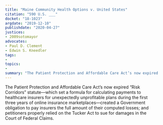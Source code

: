 ```yaml
---
title: "Maine Community Health Options v. United States"
citation: "590 U.S. ___"
docket: "18-1023"
argdate: "2019-12-10"
publishdate: "2020-04-27"
justices:
- 2009sotomayor
advocates:
- Paul D. Clement
- Edwin S. Kneedler
tags:
- 
topics:
- 
summary: "The Patient Protection and Affordable Care Act’s now expired “Risk Corridors” statute—which set a formula for calculating payments to healthcare insurers for unexpectedly unprofitable plans during the first three years of online insurance marketplaces—created a Government obligation to pay insurers the full amount of their computed losses; and petitioners properly relied on the Tucker Act to sue for damages in the Court of Federal Claims."
---
```

The Patient Protection and Affordable Care Act’s now expired “Risk Corridors” statute—which set a formula for calculating payments to healthcare insurers for unexpectedly unprofitable plans during the first three years of online insurance marketplaces—created a Government obligation to pay insurers the full amount of their computed losses; and petitioners properly relied on the Tucker Act to sue for damages in the Court of Federal Claims.